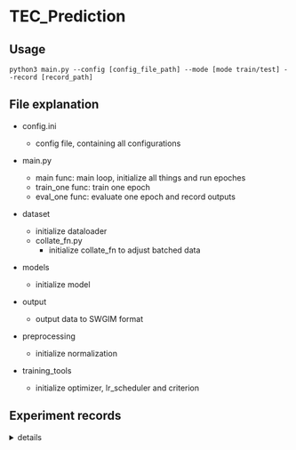 # TEC_Prediction

## Usage
```
python3 main.py --config [config_file_path] --mode [mode train/test] --record [record_path]
```
## File explanation

- config.ini  
  - config file, containing all configurations  
- main.py  
  - main func: main loop, initialize all things and run epoches  
  - train_one func: train one epoch  
  - eval_one func: evaluate one epoch and record outputs  
- dataset
  - initialize dataloader
  - collate_fn.py  
    - initialize collate_fn to adjust batched data  
- models
  - initialize model
- output
  - output data to SWGIM format  

- preprocessing
  - initialize normalization

- training_tools
  - initialize optimizer, lr_scheduler and criterion

## Experiment records

<details>
<summary> details </summary>

|    | location  |     model      | seq_base |    input    | output | RMSE(TECU) | layer, hidd | norm, target |
|:--:|:---------:|:--------------:|:--------:|:-----------:|:------:|:----------:|:-----------:|:------------:|
| 1  | (25, 120) |   LSTM (TEC)   |   time   |     0h      |  4hr   |   7.720    |             | min-max, yes |
| 2  | (25, 120) |   LSTM (TEC)   |   time   | -11hr ~ 0hr |  4hr   |   4.435    |             | min-max, yes |
| 3  | (25, 120) |   LSTM (TEC)   |   time   | -23hr ~ 0hr |  4hr   |   3.055    |             | min-max, yes |
| 4  | (25, 120) | LSTM (TEC+SW)  |   time   | -23hr ~ 0hr |  4hr   |   3.048    |             | min-max, yes |
| 8  | (25, 120) |   LSTM (TEC)   |   time   | -23hr ~ 0hr |  1hr   |   1.173    |             | min-max, yes |
| 9  | (25, 120) |   LSTM (TEC)   |   time   |     0h      |  4hr   |   7.753    |             | z-score, yes |
| 10 | (25, 120) |   LSTM (TEC)   |   time   | -11hr ~ 0hr |  4hr   |   4.452    |             | z-score, yes |
| 11 | (25, 120) |   LSTM (TEC)   |   time   | -23hr ~ 0hr |  4hr   |   3.220    |             | z-score, yes |
| 12 | (25, 120) |   LSTM (TEC)   |   time   |     0h      |  4hr   |   7.873    |             | z-score, no  |
| 13 | (25, 120) |   LSTM (TEC)   |   time   | -11hr ~ 0hr |  4hr   |   8.808    |             | z-score, no  |
| 14 | (25, 120) |   LSTM (TEC)   |   time   | -23hr ~ 0hr |  4hr   |   8.795    |             | z-score, no  |
| 24 |  global   | Transformer_E  |   time   | -23hr ~ 0hr |  4hr   |   2.044    |   6, 512    | z-score, yes |
| 25 |  global   | Transformer_E  |   time   | -23hr ~ 0hr |  4hr   |   2.095    |   6, 512    |  None, yes   |
| 26 |  global   | Transformer_E  |   time   | -23hr ~ 0hr |  4hr   |   2.087    |      *      |   \*, yes    |
| 27 |  global   | Transformer_ED |   time   | -23hr ~ 0hr |  4hr   |   4.090    |   1, 384    | z-score, yes |
| 28 |  global   | Transformer_ED |   time   | -23hr ~ 0hr |  4hr   |   5.007    |    4, 64    | z-score, yes |
| 29 |  global   | Transformer_ED |   time   | -23hr ~ 0hr |  4hr   |   5.178    |    6, 32    | z-score, yes |
| 30 |  global   | Transformer_ED |   time   | -23hr ~ 0hr |  4hr   |   5.912    |   6, 1024   | z-score, yes |
| 31 |  global   | Transformer_ED |   time   | -23hr ~ 0hr |  4hr   |   5.170    |    6, 16    | z-score, yes |
| 32 |  global   | Transformer_ED |   time   | -23hr ~ 0hr |  4hr   |   4.746    |   2, 128    | z-score, yes |
| 33 |  global   | Transformer_ED |   time   | -23hr ~ 0hr |  4hr   |   4.832    |   1, 128    | z-score, yes |
| 34 |  global   | Transformer_E  |   time   | -23hr ~ 0hr |  4hr   |            |  12, 1024   | z-score, no  |
| 35 |  global   | Transformer_E  |   time   | -23hr ~ 0hr |  4hr   |            |   12, 512   | z-score, no  |
| 36 |  global   | Transformer_E  |   time   | -23hr ~ 0hr |  4hr   |            |   12, 256   | z-score, no  |
| 37 |  global   | Transformer_E  |   time   | -23hr ~ 0hr |  4hr   |   1.432    |   12, 128   | z-score, no  |
| 38 |  global   | Transformer_E  |   time   | -23hr ~ 0hr |  4hr   |            |   6, 128    | z-score, no  |
| 39 |  global   | Transformer_E  |   time   | -23hr ~ 0hr |  4hr   |            |   12, 64    | z-score, no  |
| 40 |  global   | Transformer_E  |   time   | -23hr ~ 0hr |  1hr   |   0.899    |   12, 128   | z-score, no  |
| 41 |  global   | Transformer_E  | latitude | -23hr ~ 0hr |  1hr   |   0.718    |   12, 128   | z-score, no  |
| 42 |  global   | Transformer_E  | latitude | -23hr ~ 0hr |  4hr   |   1.499    |   12, 128   | z-score, no  |
| 43 |  global   | Transformer_E  |          | -23hr ~ 0hr |  4hr   |            |   12, 128   | z-score, no  |
</details>